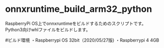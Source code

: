 # onnxruntime_build_arm32_python

RaspberryPi OS上でonnxruntimeをビルドするためのスクリプトです。
Python3向けwhlファイルをビルドします。

#ビルド環境
・Raspberrypi OS 32bit（2020/05/27版)
・Raspberrypi 4 4GB
